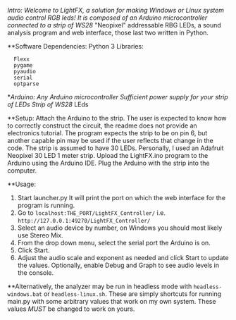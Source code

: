 *Intro:
Welcome to LightFX, a solution for making Windows or Linux system audio control RGB leds!
It is composed of an Arduino microcontroller connected to a strip of WS28* "Neopixel" addressable RBG LEDs, a sound analysis program and web interface, those last two written in Python.


**Software Dependencies:
Python 3
Libraries:
```
  Flexx
  pygame
  pyaudio
  serial
  optparse
```
**Arduino:
  Any Arduino microcontroller
  Sufficient power supply for your strip of LEDs
  Strip of WS28* LEds

**Setup:
Attach the Arduino to the strip. The user is expected to know how to correctly construct the circuit, the readme does not provide an electronics tutorial.
The program expects the strip to be on pin 6, but another capable pin may be used if the user reflects that change in the code.
The strip is assumed to have 30 LEDs. Personally, I used an Adafruit Neopixel 30 LED 1 meter strip.
Upload the LightFX.ino program to the Arduino using the Arduino IDE.
Plug the Arduino with the strip into the computer.


**Usage:
  1. Start launcher.py
  It will print the port on which the web interface for the program is running.
  2. Go to `localhost:THE_PORT/LightFX_Controller/` i.e. `http://127.0.0.1:49270/LightFX_Controller/`
  3. Select an audio device by number, on Windows you should most likely use Stereo Mix.
  4. From the drop down menu, select the serial port the Arduino is on.
  5. Click Start.
  6. Adjust the audio scale and exponent as needed and click Start to update the values. Optionally, enable Debug and Graph to see audio levels in the console.

**Alternatively, the analyzer may be run in headless mode with `headless-windows.bat` or `headless-linux.sh`. These are simply shortcuts for running main.py with some arbitrary values that work on my own system. These values *MUST* be changed to work on yours.
